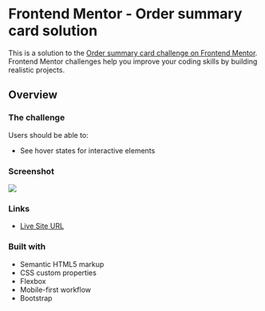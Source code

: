 # Frontend Mentor - Order summary card solution

This is a solution to the [Order summary card challenge on Frontend Mentor](https://www.frontendmentor.io/challenges/order-summary-component-QlPmajDUj). Frontend Mentor challenges help you improve your coding skills by building realistic projects. 

## Overview

### The challenge

Users should be able to:

- See hover states for interactive elements

### Screenshot

![](/images/Screenshot%202022-08-17%20at%2023.21.42.png)

### Links
- [Live Site URL](https://your-live-site-url.com)


### Built with

- Semantic HTML5 markup
- CSS custom properties
- Flexbox
- Mobile-first workflow
- Bootstrap


